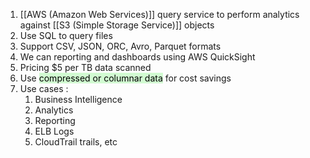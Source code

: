 1. [[AWS (Amazon Web Services)]] query service to perform analytics against [[S3 (Simple Storage Service)]] objects
2. Use SQL to query files
3. Support CSV,  JSON, ORC, Avro, Parquet formats
4. We can reporting and dashboards using AWS QuickSight
5. Pricing $5 per TB data scanned
6. Use <mark style="background: #BBFABBA6;">compressed or columnar data</mark> for cost savings
7. Use cases : 
	1. Business Intelligence
	2. Analytics
	3. Reporting
	4. ELB Logs
	5. CloudTrail trails, etc